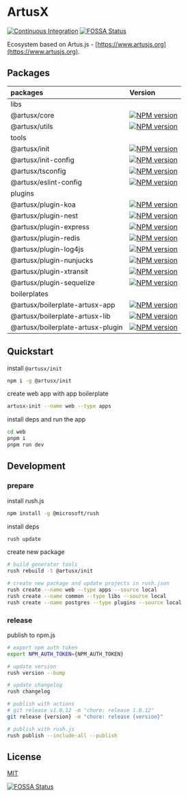 # ArtusX

[![Continuous Integration](https://github.com/artusjs/artusx/actions/workflows/ci.yml/badge.svg)](https://github.com/artusjs/artusx/actions/workflows/ci.yml)
[![FOSSA Status](https://app.fossa.com/api/projects/git%2Bgithub.com%2Fartusjs%2Fartusx.svg?type=shield)](https://app.fossa.com/projects/git%2Bgithub.com%2Fartusjs%2Fartusx?ref=badge_shield)

Ecosystem based on Artus.js - [https://www.artusjs.org](https://www.artusjs.org).

## Packages

| packages                            |  Version                                                                                                                                                          |
|:------------------------------------|:------------------------------------------------------------------------------------------------------------------------------------------------------------------|
| libs                                |                                                                                                                                                                   |
| @artusx/core                        | [![NPM version](https://img.shields.io/npm/v/@artusx/core.svg?style=flat-square)](https://npmjs.org/package/@artusx/core)                                         |
| @artusx/utils                       | [![NPM version](https://img.shields.io/npm/v/@artusx/utils.svg?style=flat-square)](https://npmjs.org/package/@artusx/utils)                                       |
| tools                               |                                                                                                                                                                   |
| @artusx/init                        | [![NPM version](https://img.shields.io/npm/v/@artusx/init.svg?style=flat-square)](https://npmjs.org/package/@artusx/init)                                         |
| @artusx/init-config                 | [![NPM version](https://img.shields.io/npm/v/@artusx/init-config.svg?style=flat-square)](https://npmjs.org/package/@artusx/init-config)                           |
| @artusx/tsconfig                    | [![NPM version](https://img.shields.io/npm/v/@artusx/tsconfig.svg?style=flat-square)](https://npmjs.org/package/@artusx/tsconfig)                                 |
| @artusx/eslint-config               | [![NPM version](https://img.shields.io/npm/v/@artusx/eslint-config.svg?style=flat-square)](https://npmjs.org/package/@artusx/eslint-config)                       |
| plugins                             |                                                                                                                                                                   |
| @artusx/plugin-koa                  | [![NPM version](https://img.shields.io/npm/v/@artusx/plugin-koa.svg?style=flat-square)](https://npmjs.org/package/@artusx/plugin-koa)                             |
| @artusx/plugin-nest                 | [![NPM version](https://img.shields.io/npm/v/@artusx/plugin-nest.svg?style=flat-square)](https://npmjs.org/package/@artusx/plugin-nest)                           |
| @artusx/plugin-express              | [![NPM version](https://img.shields.io/npm/v/@artusx/plugin-express.svg?style=flat-square)](https://npmjs.org/package/@artusx/plugin-express)                     |
| @artusx/plugin-redis                | [![NPM version](https://img.shields.io/npm/v/@artusx/plugin-redis.svg?style=flat-square)](https://npmjs.org/package/@artusx/plugin-redis)                         |
| @artusx/plugin-log4js               | [![NPM version](https://img.shields.io/npm/v/@artusx/plugin-log4js.svg?style=flat-square)](https://npmjs.org/package/@artusx/plugin-log4js)                       |
| @artusx/plugin-nunjucks             | [![NPM version](https://img.shields.io/npm/v/@artusx/plugin-nunjucks.svg?style=flat-square)](https://npmjs.org/package/@artusx/plugin-nunjucks)                   |
| @artusx/plugin-xtransit             | [![NPM version](https://img.shields.io/npm/v/@artusx/plugin-xtransit.svg?style=flat-square)](https://npmjs.org/package/@artusx/plugin-xtransit)                   |
| @artusx/plugin-sequelize            | [![NPM version](https://img.shields.io/npm/v/@artusx/plugin-sequelize.svg?style=flat-square)](https://npmjs.org/package/@artusx/plugin-sequelize)                 |
| boilerplates                        |                                                                                                                                                                   |
| @artusx/boilerplate-artusx-app      | [![NPM version](https://img.shields.io/npm/v/@artusx/boilerplate-artusx-app?style=flat-square)](https://npmjs.org/package/@artusx/boilerplate-artusx-app)         |
| @artusx/boilerplate-artusx-lib      | [![NPM version](https://img.shields.io/npm/v/@artusx/boilerplate-artusx-lib?style=flat-square)](https://npmjs.org/package/@artusx/boilerplate-artusx-lib)         |
| @artusx/boilerplate-artusx-plugin   | [![NPM version](https://img.shields.io/npm/v/@artusx/boilerplate-artusx-plugin?style=flat-square)](https://npmjs.org/package/@artusx/boilerplate-artusx-plugin)   |

## Quickstart

install `@artusx/init`

```bash
npm i -g @artusx/init
```

create web app with app boilerplate

```bash
artusx-init --name web --type apps
```

install deps and run the app

```bash
cd web
pnpm i
pnpm run dev
```

## Development

### prepare

install rush.js

```bash
npm install -g @microsoft/rush
```

install deps

```bash
rush update
```

create new package

```bash
# build generator tools
rush rebuild -t @artusx/init

# create new package and update projects in rush.json
rush create --name web --type apps --source local
rush create --name common --type libs --source local
rush create --name postgres --type plugins --source local
```

### release

publish to npm.js

```bash
# export npm auth token
export NPM_AUTH_TOKEN={NPM_AUTH_TOKEN}

# update version
rush version --bump

# update changelog
rush changelog

# publish with actions
# git release v1.0.12 -m "chore: release 1.0.12"
git release {version} -m "chore: release {version}"

# publish with rush.js
rush publish --include-all --publish
```

## License

[MIT](LICENSE)

[![FOSSA Status](https://app.fossa.com/api/projects/git%2Bgithub.com%2Fartusjs%2Fartusx.svg?type=large)](https://app.fossa.com/projects/git%2Bgithub.com%2Fartusjs%2Fartusx?ref=badge_large)